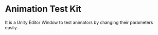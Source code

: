 # Animation Test Kit
 It is a Unity Editor Window to test animators by changing their parameters easily.

